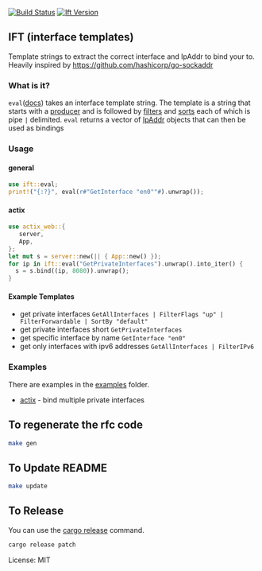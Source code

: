[![Build Status](https://travis-ci.org/camerondavison/ift.svg?branch=master)](https://travis-ci.org/camerondavison/ift)
[![Ift Version](https://img.shields.io/crates/v/ift.svg)](https://crates.io/crates/ift)

## IFT (interface templates)

Template strings to extract the correct interface and IpAddr to bind your to.
Heavily inspired by https://github.com/hashicorp/go-sockaddr

### What is it?
`eval`([docs](https://camerondavison.github.io/ift/ift/fn.eval.html#evaluate-a-interface-template))
takes an interface template string. The template is a string that starts with a
[producer](https://camerondavison.github.io/ift/ift/fn.eval.html#producers)
and is followed by [filters](https://camerondavison.github.io/ift/ift/fn.eval.html#filters)
and [sorts](https://camerondavison.github.io/ift/ift/fn.eval.html#sorts)
each of which is pipe `|` delimited. `eval` returns a vector of [IpAddr](https://doc.rust-lang.org/std/net/enum.IpAddr.html) objects
that can then be used as bindings

### Usage

#### general
```rust
use ift::eval;
print!("{:?}", eval(r#"GetInterface "en0""#).unwrap());
```

#### actix
```rust
use actix_web::{
   server,
   App,
};
let mut s = server::new(|| { App::new() });
for ip in ift::eval("GetPrivateInterfaces").unwrap().into_iter() {
  s = s.bind((ip, 8080)).unwrap();
}
```

#### Example Templates
- get private interfaces
  `GetAllInterfaces | FilterFlags "up" | FilterForwardable | SortBy "default"`
- get private interfaces short
  `GetPrivateInterfaces`
- get specific interface by name
  `GetInterface "en0"`
- get only interfaces with ipv6 addresses
  `GetAllInterfaces | FilterIPv6`

### Examples
There are examples in the [examples](https://github.com/camerondavison/ift/tree/master/examples)
folder.
* [actix](https://github.com/camerondavison/ift/blob/master/examples/actix.rs) - bind multiple private interfaces


## To regenerate the rfc code
```bash
make gen
```

## To Update README
```bash
make update
```

## To Release

You can use the [cargo release](https://github.com/sunng87/cargo-release) command.

```bash
cargo release patch
```

License: MIT
